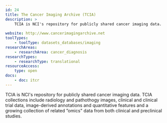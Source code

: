 ```yaml
---
id: 24
title: The Cancer Imaging Archive (TCIA)
description: > 
    TCIA is NCI's repository for publicly shared cancer imaging data.
    
website: http://www.cancerimagingarchive.net
toolTypes:
    - toolType: datasets_databases/imaging
researchAreas:
    - researchArea: cancer_diagnosis
researchTypes:
    - researchType: translational
resourceAccess:
    type: open
docs:
    - doc: itcr      
---
```

TCIA is NCI's repository for publicly shared cancer imaging data. TCIA collections include radiology and pathothogy images, clinical and clinical trial data, image-derived annotations and quantitative features and a growing collection of related ”omics" data from both clinical and preclinical studies.